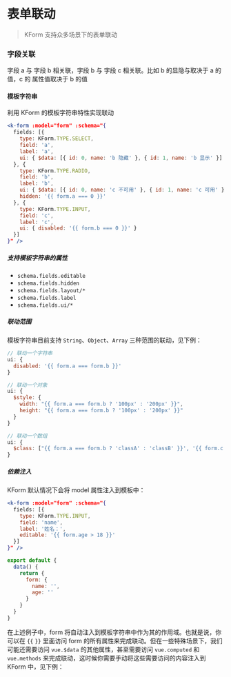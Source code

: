 # 表单联动

> KForm 支持众多场景下的表单联动

### 字段关联

字段 a 与 字段 b 相关联，字段 b 与 字段 c 相关联。比如 b 的显隐与取决于 a 的值，c 的 属性值取决于 b 的值

#### 模板字符串

利用 KForm 的模板字符串特性实现联动

```jsx
<k-form :model="form" :schema="{
  fields: [{
    type: KForm.TYPE.SELECT,
    field: 'a',
    label: 'a',
    ui: { $data: [{ id: 0, name: 'b 隐藏' }, { id: 1, name: 'b 显示' }] }
  }, {
    type: KForm.TYPE.RADIO,
    field: 'b',
    label: 'b',
    ui: { $data: [{ id: 0, name: 'c 不可用' }, { id: 1, name: 'c 可用' }] },
    hidden: '{{ form.a === 0 }}'
  }, {
    type: KForm.TYPE.INPUT,
    field: 'c',
    label: 'c',
    ui: { disabled: '{{ form.b === 0 }}' }
  }]
}" />
```

##### 支持模板字符串的属性

* `schema.fields.editable`
* `schema.fields.hidden`
* `schema.fields.layout/*`
* `schema.fields.label`
* `schema.fields.ui/*`

##### 联动范围

模板字符串目前支持 `String`、`Object`、`Array` 三种范围的联动，见下例：

```js
// 联动一个字符串
ui: {
  disabled: '{{ form.a === form.b }}'
}
```

```js
// 联动一个对象
ui: {
  $style: {
    width: "{{ form.a === form.b ? '100px' : '200px' }}",
    height: "{{ form.a === form.b ? '100px' : '200px' }}"
  }
}
```

```js
// 联动一个数组
ui: {
  $class: ["{{ form.a === form.b ? 'classA' : 'classB' }}', '{{ form.c === form.d ? 'classC' : 'classD' }}"]
}
```

##### 依赖注入

KForm 默认情况下会将 model 属性注入到模板中：

```jsx
<k-form :model="form" :schema="{
  fields: [{
    type: KForm.TYPE.INPUT,
    field: 'name',
    label: '姓名：',
    editable: '{{ form.age > 18 }}'
  }]
}" />
```

```js
export default {
  data() {
    return {
      form: {
        name: '',
        age: ''
      }
    }
  }
}
```

在上述例子中，form 将自动注入到模板字符串中作为其的作用域。也就是说，你可以在 `{{` `}}` 里面访问 form 的所有属性来完成联动。但在一些特殊场景下，我们可能还需要访问 `vue.$data` 的其他属性，甚至需要访问 `vue.computed` 和 `vue.methods` 来完成联动，这时候你需要手动将这些需要访问的内容注入到 KForm 中，见下例：